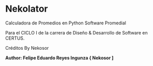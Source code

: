 # Nekolator
Calculadora de Promedios en Python
Software Promedial

Para el CICLO I de la carrera de Diseño & Desarrollo de Software en CERTUS.

Créditos By Nekosor

**Author: Felipe Eduardo Reyes Ingunza { Nekosor ]**
